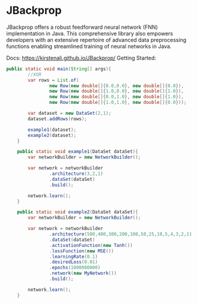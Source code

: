 # JBackprop
JBackprop offers a robust feedforward neural network (FNN) implementation in Java. This comprehensive library also empowers developers with an extensive repertoire of advanced data preprocessing functions enabling streamlined training of neural networks in Java.

Docs: https://kirstenali.github.io/JBackprop/
Getting Started:

```java
public static void main(String[] args){
        //XOR
        var rows = List.of(
                new Row(new double[]{0.0,0.0}, new double[]{0.0}),
                new Row(new double[]{1.0,0.0}, new double[]{1.0}),
                new Row(new double[]{0.0,1.0}, new double[]{1.0}),
                new Row(new double[]{1.0,1.0}, new double[]{0.0}));

        var dataset = new DataSet(2,1);
        dataset.addRows(rows);

        example1(dataset);
        example2(dataset);
    }

    public static void example1(DataSet dataSet){
        var networkBuilder = new NetworkBuilder();

        var network = networkBuilder
                .architecture(3,2,1)
                .dataSet(dataSet)
                .build();

        network.learn();
    }

    public static void example2(DataSet dataSet){
        var networkBuilder = new NetworkBuilder();

        var network = networkBuilder
                .architecture(500,400,300,200,100,50,25,10,5,4,3,2,1)
                .dataSet(dataSet)
                .activationFunction(new Tanh())
                .lossFunction(new MSE())
                .learningRate(0.1)
                .desiredLoss(0.01)
                .epochs(1000000000)
                .network(new MyNetwork())
                .build();

        network.learn();
    }
```
